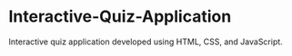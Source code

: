 # Interactive-Quiz-Application
Interactive quiz application developed using HTML, CSS,  and JavaScript.
